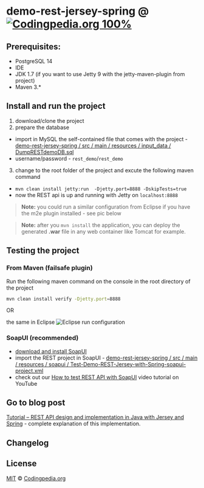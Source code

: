 # demo-rest-jersey-spring @ [![Codingpedia.org 100%](http://img.shields.io/badge/Codingpedia.org-100%25-blue.svg)](http://www.codingpedia.org)

## Prerequisites:
* PostgreSQL 14 
* IDE 
* JDK 1.7 (if you want to use Jetty 9 with the jetty-maven-plugin from project)
* Maven 3.*

## Install and run the project 
1. download/clone the project 
2. prepare the database
  * import in MySQL the self-contained file that comes with the project - [demo-rest-jersey-spring / src / main / resources / input_data / DumpRESTdemoDB.sql](https://github.com/ftoumHub/demo-rest-jersey-spring/blob/master/src/main/resources/input_data/DumpRESTdemoDB.sql)
  * username/password - `rest_demo`/`rest_demo`
3. change to the root folder of the project and excute the following maven command 
  * `mvn clean install jetty:run  -Djetty.port=8888 -DskipTests=true`
  * now the REST api is up and running with Jetty on `localhost:8888` 
  
> **Note:** you could run a similar configuration from Eclipse if you have the m2e plugin installed - see pic below

> **Note:** after you `mvn install` the application, you can deploy the generated __.war__ file in any web container like Tomcat for example. 

## Testing the project 

### From Maven (failsafe plugin)
Run the following maven command on the console in the root directory of the project 
  
```sh
mvn clean install verify -Djetty.port=8888
```

OR
  
  the same in Eclipse 
![Eclipse run configuration](http://www.codingpedia.org/wp-content/uploads/2014/01/run-integration-tests-eclipse.png "Run configuration in Eclipse")
### SoapUI (recommended)
- [download and install SoapUI](http://sourceforge.net/projects/soapui/files/)
- import the REST project in SoapUI - [demo-rest-jersey-spring / src / main / resources / soapui / Test-Demo-REST-Jersey-with-Spring-soapui-project.xml](https://github.com/Codingpedia/demo-rest-jersey-spring/blob/master/src/main/resources/soapui/Test-Demo-REST-Jersey-with-Spring-soapui-project.xml)
- check out our [How to test REST API with SoapUI](http://youtu.be/XV7WW0bDy9c) video tutorial on YouTube

## Go to blog post
[Tutorial – REST API design and implementation in Java with Jersey and Spring](http://www.codingpedia.org/ama/tutorial-rest-api-design-and-implementation-in-java-with-jersey-and-spring/) - complete explanation of this implementation. 
## Changelog

## License

[MIT](https://github.com/Codingpedia/demo-rest-jersey-spring/blob/master/LICENSE) &copy; [Codingpedia.org](http://www.codingpedia.org)


